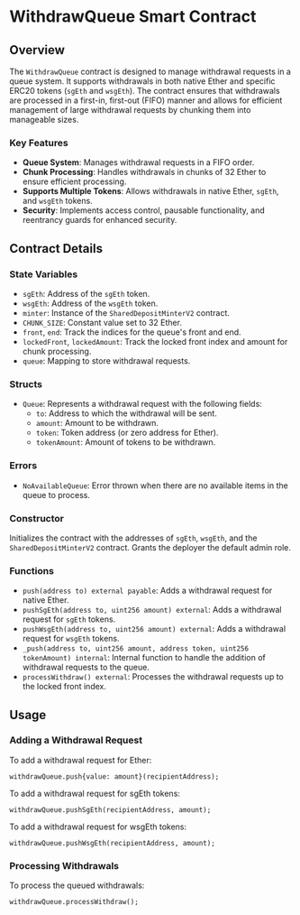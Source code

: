 # WithdrawQueue Smart Contract

## Overview

The `WithdrawQueue` contract is designed to manage withdrawal requests in a queue system. It supports withdrawals in both native Ether and specific ERC20 tokens (`sgEth` and `wsgEth`). The contract ensures that withdrawals are processed in a first-in, first-out (FIFO) manner and allows for efficient management of large withdrawal requests by chunking them into manageable sizes.

### Key Features

- **Queue System**: Manages withdrawal requests in a FIFO order.
- **Chunk Processing**: Handles withdrawals in chunks of 32 Ether to ensure efficient processing.
- **Supports Multiple Tokens**: Allows withdrawals in native Ether, `sgEth`, and `wsgEth` tokens.
- **Security**: Implements access control, pausable functionality, and reentrancy guards for enhanced security.

## Contract Details

### State Variables

- `sgEth`: Address of the `sgEth` token.
- `wsgEth`: Address of the `wsgEth` token.
- `minter`: Instance of the `SharedDepositMinterV2` contract.
- `CHUNK_SIZE`: Constant value set to 32 Ether.
- `front`, `end`: Track the indices for the queue's front and end.
- `lockedFront`, `lockedAmount`: Track the locked front index and amount for chunk processing.
- `queue`: Mapping to store withdrawal requests.

### Structs

- `Queue`: Represents a withdrawal request with the following fields:
  - `to`: Address to which the withdrawal will be sent.
  - `amount`: Amount to be withdrawn.
  - `token`: Token address (or zero address for Ether).
  - `tokenAmount`: Amount of tokens to be withdrawn.

### Errors

- `NoAvailableQueue`: Error thrown when there are no available items in the queue to process.

### Constructor

Initializes the contract with the addresses of `sgEth`, `wsgEth`, and the `SharedDepositMinterV2` contract. Grants the deployer the default admin role.

### Functions

- `push(address to) external payable`: Adds a withdrawal request for native Ether.
- `pushSgEth(address to, uint256 amount) external`: Adds a withdrawal request for `sgEth` tokens.
- `pushWsgEth(address to, uint256 amount) external`: Adds a withdrawal request for `wsgEth` tokens.
- `_push(address to, uint256 amount, address token, uint256 tokenAmount) internal`: Internal function to handle the addition of withdrawal requests to the queue.
- `processWithdraw() external`: Processes the withdrawal requests up to the locked front index.

## Usage

### Adding a Withdrawal Request

To add a withdrawal request for Ether:

```solidity
withdrawQueue.push{value: amount}(recipientAddress);
```

To add a withdrawal request for sgEth tokens:

```solidity
withdrawQueue.pushSgEth(recipientAddress, amount);
```

To add a withdrawal request for wsgEth tokens:

```solidity
withdrawQueue.pushWsgEth(recipientAddress, amount);
```

### Processing Withdrawals

To process the queued withdrawals:

```solidity
withdrawQueue.processWithdraw();
```
